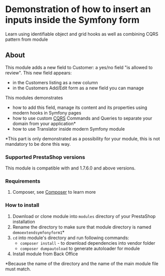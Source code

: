 # Demonstration of how to insert an inputs inside the Symfony form

Learn using identifiable object and grid hooks as well as combining CQRS pattern from module

## About

This module adds a new field to Customer: a yes/no field "is allowed to review".
This new field appears:
- in the Customers listing as a new column
- in the Customers Add/Edit form as a new field you can manage

This modules demonstrates
 - how to add this field, manage its content and its
properties using modern hooks in Symfony pages
 - how to use custom [CQRS](https://devdocs.prestashop.com/1.7/development/architecture/domain/cqrs/) Commands and Queries to separate your domain from your application*
 - how to use Translator inside modern Symfony module

*This part is only demonstrated as a possibility for your module, this is
not mandatory to be done this way.

 ### Supported PrestaShop versions

 This module is compatible with and 1.7.6.0 and above versions.
 
 ### Requirements
 
  1. Composer, see [Composer](https://getcomposer.org/) to learn more
 
 ### How to install
 
  1. Download or clone module into `modules` directory of your PrestaShop installation
  2. Rename the directory to make sure that module directory is named `demoextendsymfonyform1`*
  3. `cd` into module's directory and run following commands:
      - `composer install` - to download dependencies into vendor folder
      - `composer dumpautoload` to generate autoloader for module
  4. Install module from Back Office
 
 *Because the name of the directory and the name of the main module file must match.
 

